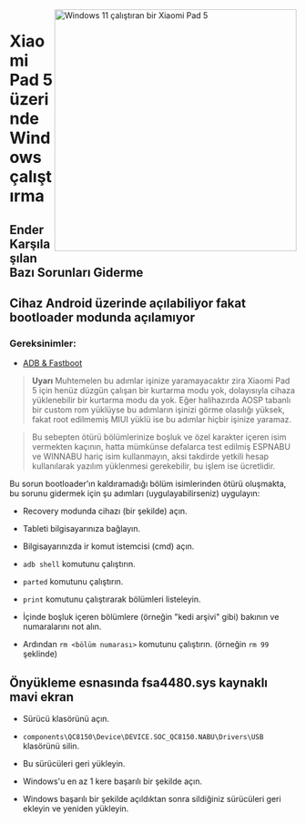 <img align="right" src="https://raw.githubusercontent.com/erdilS/Port-Windows-11-Xiaomi-Pad-5/main/nabu.png" width="425" alt="Windows 11 çalıştıran bir Xiaomi Pad 5">

# Xiaomi Pad 5 üzerinde Windows çalıştırma

## Ender Karşılaşılan Bazı Sorunları Giderme


## Cihaz Android üzerinde açılabiliyor fakat bootloader modunda açılamıyor

### Gereksinimler:

- [ADB & Fastboot](https://developer.android.com/studio/releases/platform-tools)

> **Uyarı** Muhtemelen bu adımlar işinize yaramayacaktır zira Xiaomi Pad 5 için henüz düzgün çalışan bir kurtarma modu yok, dolayısıyla cihaza yüklenebilir bir kurtarma modu da yok. Eğer halihazırda AOSP tabanlı bir custom rom yüklüyse bu adımların işinizi görme olasılığı yüksek, fakat root edilmemiş MIUI yüklü ise bu adımlar hiçbir işinize yaramaz.

> Bu sebepten ötürü bölümlerinize boşluk ve özel karakter içeren isim vermekten kaçının, hatta mümkünse defalarca test edilmiş ESPNABU ve WINNABU hariç isim kullanmayın, aksi takdirde yetkili hesap kullanılarak yazılım yüklenmesi gerekebilir, bu işlem ise ücretlidir.

Bu sorun bootloader'ın kaldıramadığı bölüm isimlerinden ötürü oluşmakta, bu sorunu gidermek için şu adımları (uygulayabilirseniz) uygulayın:

- Recovery modunda cihazı (bir şekilde) açın.

- Tableti bilgisayarınıza bağlayın.

- Bilgisayarınızda ir komut istemcisi (cmd) açın.

- ```adb shell``` komutunu çalıştırın.

- ```parted``` komutunu çalıştırın.

- ```print``` komutunu çalıştırarak bölümleri listeleyin.

- İçinde boşluk içeren bölümlere (örneğin "kedi arşivi" gibi) bakının ve numaralarını not alın.

- Ardından ```rm <bölüm numarası>``` komutunu çalıştırın. (örneğin ```rm 99``` şeklinde)


## Önyükleme esnasında fsa4480.sys kaynaklı mavi ekran

- Sürücü klasörünü açın.

- ```components\QC8150\Device\DEVICE.SOC_QC8150.NABU\Drivers\USB``` klasörünü silin.

- Bu sürücüleri geri yükleyin.

- Windows'u en az 1 kere başarılı bir şekilde açın.

- Windows başarılı bir şekilde açıldıktan sonra sildiğiniz sürücüleri geri ekleyin ve yeniden yükleyin.

